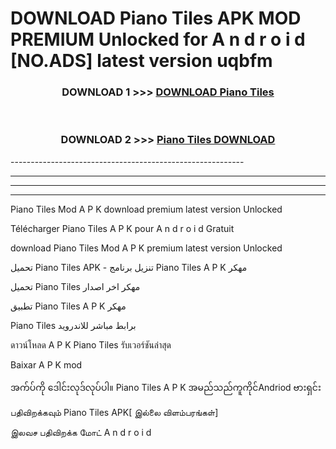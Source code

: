 # DOWNLOAD Piano Tiles  APK MOD PREMIUM Unlocked for A n d r o i d [NO.ADS] latest version uqbfm 



<div align="center">

<h3>DOWNLOAD 1 >>> <a href="https://getmod2.web.app/?judul=Piano Tiles ">DOWNLOAD Piano Tiles </a></h3><br>

<h3>DOWNLOAD 2 >>> <a href="https://getmod2.web.app/?judul=Piano Tiles ">Piano Tiles  DOWNLOAD </a></h3>

</div>
----------------------------------------------------------

----------------------------------------------------------

----------------------------------------------------------

----------------------------------------------------------

Piano Tiles  Mod A P K download premium latest version Unlocked

Télécharger Piano Tiles  A P K pour A n d r o i d Gratuit

download Piano Tiles  Mod A P K premium latest version Unlocked

تحميل Piano Tiles  APK - تنزيل برنامج Piano Tiles  A P K مهكر

تحميل Piano Tiles  مهكر اخر اصدار

تطبيق Piano Tiles  A P K مهكر

Piano Tiles  برابط مباشر للاندرويد

ดาวน์โหลด A P K Piano Tiles  รับเวอร์ชันล่าสุด

Baixar A P K mod

အက်ပ်ကို ဒေါင်းလုဒ်လုပ်ပါ။ Piano Tiles  A P K အမည်သည်ကူကိုင်Andriod ဗားရှင်း

பதிவிறக்கவும் Piano Tiles  APK[ இல்லை விளம்பரங்கள்] 
 
இலவச பதிவிறக்க மோட் A n d r o i d



